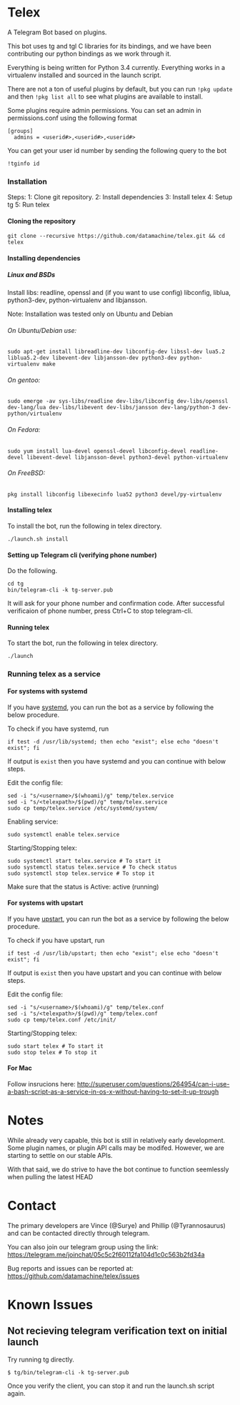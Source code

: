 # Telex
A Telegram Bot based on plugins. 

This bot uses tg and tgl C libraries for its bindings, and we have been contributing our python bindings as we work through it.

Everything is being written for Python 3.4 currently. Everything works in a virtualenv installed and sourced in the launch script.


There are not a ton of useful plugins by default, but you can run ``` !pkg update ``` and then ``` !pkg list all ``` to see what plugins are available to install.

Some plugins require admin permissions. You can set an admin in permissions.conf using the following format

```
[groups]
  admins = <userid#>,<userid#>,<userid#>
```

You can get your user id number by sending the following query to the bot

```
!tginfo id
```

### Installation
Steps:
1: Clone git repository.
2: Install dependencies
3: Install telex
4: Setup tg
5: Run telex

#### Cloning the repository

    git clone --recursive https://github.com/datamachine/telex.git && cd telex

#### Installing dependencies

##### Linux and BSDs

Install libs: readline, openssl and (if you want to use config) libconfig, liblua, python3-dev, python-virtualenv and libjansson.

Note: Installation was tested only on Ubuntu and Debian

###### On Ubuntu/Debian use: 

    sudo apt-get install libreadline-dev libconfig-dev libssl-dev lua5.2 liblua5.2-dev libevent-dev libjansson-dev python3-dev python-virtualenv make 

###### On gentoo:

    sudo emerge -av sys-libs/readline dev-libs/libconfig dev-libs/openssl dev-lang/lua dev-libs/libevent dev-libs/jansson dev-lang/python-3 dev-python/virtualenv 

###### On Fedora:

    sudo yum install lua-devel openssl-devel libconfig-devel readline-devel libevent-devel libjansson-devel python3-devel python-virtualenv 

###### On FreeBSD:

    pkg install libconfig libexecinfo lua52 python3 devel/py-virtualenv

#### Installing telex
To install the bot, run the following in telex directory.

    ./launch.sh install

#### Setting up Telegram cli (verifying phone number)
Do the following.

    cd tg
    bin/telegram-cli -k tg-server.pub

It will ask for your phone number and confirmation code.
After successful verificaion of phone number, press Ctrl+C to stop telegram-cli.

#### Running telex

To start the bot, run the following in telex directory.

    ./launch

### Running telex as a service

#### For systems with systemd

If you have [systemd](http://www.freedesktop.org/wiki/Software/systemd/), you can run the bot as a service by following the below procedure.

To check if you have systemd, run 

    if test -d /usr/lib/systemd; then echo "exist"; else echo "doesn't exist"; fi

If output is ```exist``` then you have systemd and you can continue with below steps.

Edit the config file:

    sed -i "s/<username>/$(whoami)/g" temp/telex.service
    sed -i "s/<telexpath>/$(pwd)/g" temp/telex.service
    sudo cp temp/telex.service /etc/systemd/system/

Enabling service:

    sudo systemctl enable telex.service

Starting/Stopping telex:

    sudo systemctl start telex.service # To start it
    sudo systemctl status telex.service # To check status
    sudo systemctl stop telex.service # To stop it

Make sure that the status is Active: active (running)

#### For systems with upstart

If you have [upstart](http://upstart.ubuntu.com/), you can run the bot as a service by following the below procedure.

To check if you have upstart, run 

    if test -d /usr/lib/upstart; then echo "exist"; else echo "doesn't exist"; fi

If output is ```exist``` then you have upstart and you can continue with below steps.

Edit the config file:

    sed -i "s/<username>/$(whoami)/g" temp/telex.conf
    sed -i "s/<telexpath>/$(pwd)/g" temp/telex.conf
    sudo cp temp/telex.conf /etc/init/

Starting/Stopping telex:

    sudo start telex # To start it
    sudo stop telex # To stop it

#### For Mac
 Follow insrucions here: http://superuser.com/questions/264954/can-i-use-a-bash-script-as-a-service-in-os-x-without-having-to-set-it-up-trough

# Notes
While already very capable, this bot is still in relatively early development. Some plugin names, or plugin API calls may be modifed. However, we are starting to settle on our stable APIs.

With that said, we do strive to have the bot continue to function seemlessly when pulling the latest HEAD

# Contact

The primary developers are Vince (@Surye) and Phillip (@Tyrannosaurus) and can be contacted directly through telegram.

You can also join our telegram group using the link: https://telegram.me/joinchat/05c5c2f60112fa104d1c0c563b2fd34a

Bug reports and issues can be reported at: https://github.com/datamachine/telex/issues

# Known Issues

## Not recieving telegram verification text on initial launch

Try running tg directly.

```
$ tg/bin/telegram-cli -k tg-server.pub
```

Once you verify the client, you can stop it and run the launch.sh script again.


